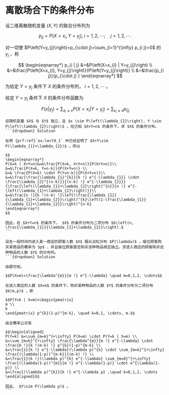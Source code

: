 # 离散场合下的条件分布
设二维离散随机变量 $(X,Y)$ 的联合分布列为

$$p_{i j}=P\left(X=x_{i}, Y=y_{j}\right), i=1,2, \cdots;\quad j=1,2, \cdots.$$

对一切使 $P\left(Y=y_{j}\right)=p_{\cdot j}=\sum_{i=1}^{\infty} p_{i j}>0$ 的 $y_{j}$ ，称

$$
\begin{eqnarray*}
p_{i | j} &=&P\left(X=x_{i} | Y=y_{j}\right) \\
&=&\frac{P\left(X=x_{i}, Y=y_{j}\right)}{P\left(Y=y_{j}\right)} \\
&=&\frac{p_{i j}}{p_{\cdot j} }
\end{eqnarray*}
$$

为给定 $Y=y_{j}$ 条件下 $X$ 的条件分布列， $i=1,2,\cdots$ 。

给定 $Y=y_{j}$ 条件下 $X$ 的条件分布函数为

$$F\left(x | y_{j}\right)=\sum_{x_{i} \leq x} P\left(X=x_{i} | Y=y_{j}\right)=\sum_{x_{i} \leq x} p_{i | j}$$

`````{prf:example}
设随机变量 $X$ 与 $Y$ 独立，且 $x \sim P\left(\lambda_{1}\right), Y \sim P\left(\lambda_{2}\right)$ 。在已知 $X+Y=n$ 的条件下，求 $X$ 的条件分布。
```{dropdown} Solution

在例 {prf:ref}`ex:lect9_1` 中已经证明了 $X+Y\sim P(\lambda_{1}+\lambda_{2})$ 。所以

$$
\begin{eqnarray*}
P(X=k | X+Y=n)&=&\frac{P(X=k, X+Y=n)}{P(X+Y=n)}\\
&=&\frac{P(X=k, Y=n-k)}{P(X+Y=n)} \\
&=& \frac{P(X=k) \cdot P(Y=n-k)}{P(X+Y=n)}\\
&=&\frac{\frac{\lambda_{1}^{k}}{k !} e^{-\lambda_{1}} \cdot \frac{\lambda_{2}^{(n-k)}}{(n-k) !} e^{-\lambda_{2}}}{\frac{\left(\lambda_{1}+\lambda_{2}\right)^{n}}{n !} e^{-\left(\lambda_{1}+\lambda_{2}\right)}}\\
&=&\frac{n !}{k !(n-k) !}\left(\frac{\lambda_{1}}{\lambda_{1}+\lambda_{2}}\right)^{k}\left(1-\frac{\lambda_{1}}{\lambda_{1}+\lambda_{2}}\right)^{n-k}
\end{eqnarray*}
$$

因此，在 $X+Y=n$ 的条件下， $X$ 的条件分布为二项分布 $b\left(n, \frac{\lambda_{1}}{\lambda_{1}+\lambda_{2}}\right).$ 
```
`````

`````{prf:example}
设在一段时间内进入某一商店的顾客人数 $X$ 服从泊松分布 $P(\lambda)$ ，每位顾客购买某商品的概率为 $p$ ，并且每位顾客是否购买该种物品相互独立。求进入商店的顾客购买这种物品的人数 $Y$ 的分布列。
```{dropdown} Solution

由题可知，

$$P(X=m)=\frac{\lambda^{m}}{m !} e^{-\lambda} \quad m=0,1,2, \cdots$$

在进入商店的人数 $X=m$ 的条件下，购买某种物品的人数 $Y$ 的条件分布为二项分布 $b(m,p)$ ，即

$$P(Y=k | X=m)=\begin{pmatrix}
m \\
k
\end{pmatrix} p^{k}(1-p)^{m-k}, \quad k=0,1, \cdots, m.$$

由全概率公式有

$$\begin{aligned}
P(Y=k) &=\sum_{m=k}^{+\infty} P(X=m) \cdot P(Y=k | X=m) \\
&=\sum_{m=k}^{+\infty} \frac{\lambda^{m}}{m !} e^{-\lambda} \cdot \frac{m !}{k !(m-k) !} p^{k}(1-p)^{m-k} \\
&=\frac{1}{k !} e^{-\lambda}(\lambda p)^{k} \cdot \sum_{m=k}^{+\infty} \frac{(\lambda(1-p))^{m-k}}{(m-k) !} \\
&=\frac{1}{k !}(\lambda p)^{k} e^{-\lambda} \sum_{m=0}^{+\infty} \frac{(\lambda(1-p))^{m}}{m !} e^{-\lambda(1-p)} \cdot e^{\lambda(1-p)} \\
&=\frac{(\lambda p)^{k}}{k !} e^{-\lambda p} ,\quad k=0,1,2, \cdots
\end{aligned}$$

因此， $Y\sim P(\lambda p)$ 。
```
`````